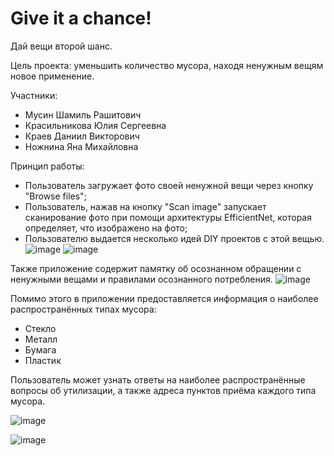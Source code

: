 # Give it a chance!
Дай вещи второй шанс.

Цель проекта: уменьшить количество мусора, находя ненужным вещям новое применение.

Участники:
* Мусин Шамиль Рашитович
* Красильникова Юлия Сергеевна
* Краев Даниил Викторович
* Ножнина Яна Михайловна

Принцип работы:
* Пользователь загружает фото своей ненужной вещи через кнопку "Browse files";
* Пользователь, нажав на кнопку "Scan image" запускает сканирование фото при помощи архитектуры EfficientNet, которая определяет, что изображено на фото;
* Пользователю выдается несколько идей DIY проектов с этой вещью.
![image](https://github.com/sml-msn/projPE23/assets/76066877/81302e21-f5c6-44b1-ada8-76c1874a2a9d)
![image](https://github.com/sml-msn/projPE23/assets/76066877/cfaea6e3-8556-4c19-a026-04ea5f39461b)


Также приложение содержит памятку об осознанном обращении с ненужными вещами и правилами осознанного потребления.
![image](https://github.com/sml-msn/projPE23/assets/76066877/ad67877d-3a99-44a7-adbf-c2bcfbed69aa)

Помимо этого в приложении предоставляется информация о наиболее распространённых типах мусора: 
* Стекло
* Металл
* Бумага
* Пластик

Пользователь может узнать ответы на наиболее распространённые вопросы об утилизации, а также адреса пунктов приёма каждого типа мусора.

![image](https://github.com/sml-msn/projPE23/assets/76066877/9e4355b8-e7bb-4f74-b499-054eb6685113)

![image](https://github.com/sml-msn/projPE23/assets/76066877/89b653d4-24d6-4852-bac7-ce5349d7342c)
